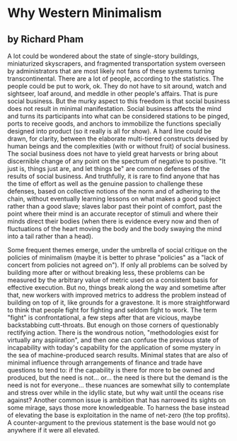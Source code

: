 # Why Western Minimalism 
## by Richard Pham 

A lot could be wondered about the state of single-story buildings, miniaturized 
skyscrapers, and fragmented transportation system overseen by administrators that 
are most likely not fans of these systems turning transcontinental. There are a lot of 
people, according to the statistics. The people could be put to work, ok. They do not have 
to sit around, watch and sightseer, loaf around, and meddle in other people's affairs. That 
is pure social business. But the murky aspect to this freedom is that social business does 
not result in minimal manifestation. Social business affects the mind and turns its participants 
into what can be considered stations to be pinged, ports to receive goods, and anchors to immobilize 
the functions specially designed into product (so it really is all for show). A hard line could be drawn, 
for clarity, between the elaborate multi-tiered constructs devised by human beings and the complexities 
(with or without fruit) of social business. The social business does not have to yield great harvests 
or bring about discernible change of any point on the spectrum of negative to positive. "It just is, 
things just are, and let things be" are common defenses of the results of social business. And truthfully, 
it is rare to find anyone that has the time of effort as well as the genuine passion to challenge these 
defenses, based on collective notions of the norm and of adhering to the chain, without eventually 
learning lessons on what makes a good subject rather than a good slave; slaves labor past their point 
of comfort, past the point where their mind is an accurate receptor of stimuli and where their minds 
direct their bodies (when there is evidence every now and then of fluctuations of the heart moving the body 
and the body swaying the mind into a tail rather than a head). 

Some frequent themes emerge, under the umbrella of social critique on the policies of minimalism (maybe it is 
better to phrase "policies" as a "lack of concert from policies not agreed on"). If only all problems can be 
solved by building more after or without breaking less, these problems can be measured by the arbitrary value 
of metric used on a consistent basis for effective execution. But no, things break along the way and sometime after 
that, new workers with improved metrics to address the problem instead of building on top of it, like grounds for 
a gravestone. It is more straightforward to think that people fight for fighting and seldom fight to work. The term 
"fight" is confrontational, a few steps after that are vicious, maybe backstabbing cutt-throats. But enough on those 
corners of questionably rectifying action. There is the wondrous notion, "methodologies exist for virtually any aspiiration", 
and then one can confuse the previous state of incapability with today's capability for the application of some mystery 
in the sea of machine-produced search results. Minimal states that are also of minimal influence through arrangements of 
finance and trade have questions to tend to: if the capability is there for more to be owned and produced, but the need 
is not... or... the need is there but the demand is the need is not for everyone... these nuances are somewhat silly to 
contemplate and stress over while in the idyllic state, but why wait until the oceans rise against? Another common issue 
is ambition that has narrowed its sights on some mirage, says those more knowledgeable. To harness the base instead of 
elevating the base is exploitation in the name of net-zero (the top profits). A counter-argument to the previous statement is 
the base would not go anywhere if it were all elevated. 
